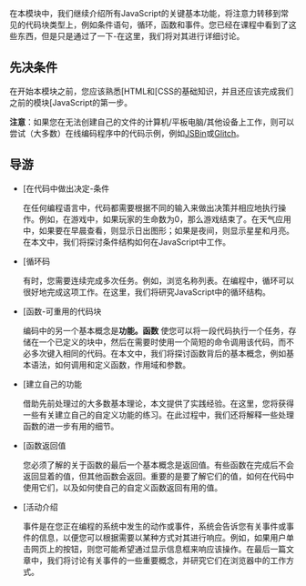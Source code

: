 在本模块中，我们继续介绍所有JavaScript的关键基本功能，将注意力转移到常见的代码块类型上，例如条件语句，循环，函数和事件。您已经在课程中看到了这些东西，但是只是通过了一下-在这里，我们将对其进行详细讨论。

## 先决条件

在开始本模块之前，您应该熟悉[HTML和[CSS的基础知识，并且还应该完成我们之前的模块[JavaScript的第一步。

**注意**：如果您在无法创建自己的文件的计算机/平板电脑/其他设备上工作，则可以尝试（大多数）在线编码程序中的代码示例，例如[JSBin](http://jsbin.com/)或[Glitch](https://glitch.com/)。

## 导游

- [在代码中做出决定-条件 

  在任何编程语言中，代码都需要根据不同的输入来做出决策并相应地执行操作。例如，在游戏中，如果玩家的生命数为0，那么游戏结束了。在天气应用中，如果要在早晨查看，则显示日出图形；如果是夜间，则显示星星和月亮。在本文中，我们将探讨条件结构如何在JavaScript中工作。

- [循环码 

  有时，您需要连续完成多次任务。例如，浏览名称列表。在编程中，循环可以很好地完成这项工作。在这里，我们将研究JavaScript中的循环结构。

- [函数-可重用的代码块 

  编码中的另一个基本概念是**功能。函数** 使您可以将一段代码执行一个任务，存储在一个已定义的块中，然后在需要时使用一个简短的命令调用该代码，而不必多次键入相同的代码。在本文中，我们将探讨函数背后的基本概念，例如基本语法，如何调用和定义函数，作用域和参数。

- [建立自己的功能 

  借助先前处理过的大多数基本理论，本文提供了实践经验。在这里，您将获得一些有关建立自己的自定义功能的练习。在此过程中，我们还将解释一些处理函数的进一步有用的细节。

- [函数返回值 

  您必须了解的关于函数的最后一个基本概念是返回值。有些函数在完成后不会返回显着的值，但其他函数会返回。重要的是要了解它们的值，如何在代码中使用它们，以及如何使自己的自定义函数返回有用的值。 

- [活动介绍 

  事件是在您正在编程的系统中发生的动作或事件，系统会告诉您有关事件或事件的信息，以便您可以根据需要以某种方式对其进行响应。例如，如果用户单击网页上的按钮，则您可能希望通过显示信息框来响应该操作。在最后一篇文章中，我们将讨论有关事件的一些重要概念，并研究它们在浏览器中的工作方式。